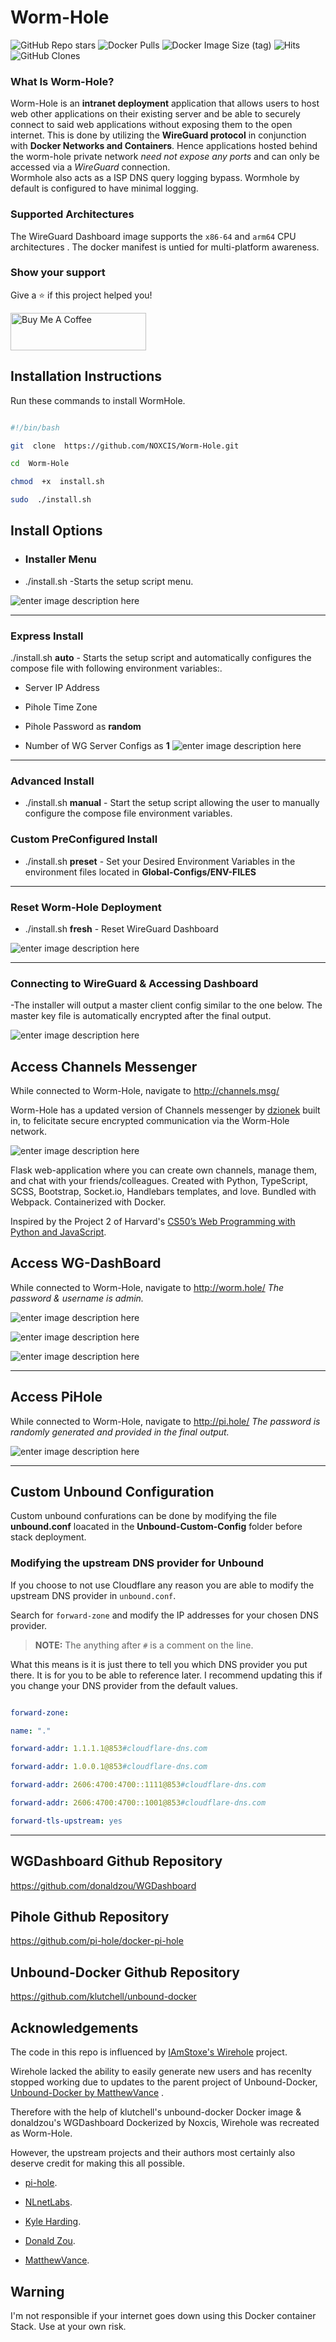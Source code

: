   

# Worm-Hole

![GitHub Repo stars](https://img.shields.io/github/stars/NOXCIS/Worm-Hole?style=social) ![Docker Pulls](https://img.shields.io/docker/pulls/noxcis/wg-dashboard.svg?style=flat&label=pulls&logo=docker) ![Docker Image Size (tag)](https://img.shields.io/docker/image-size/noxcis/wg-dashboard.svg?style=flat&label=image&logo=docker) ![Hits](https://hits.seeyoufarm.com/api/count/incr/badge.svg?url=https://github.com/NOXCIS/Worm-Hole&icon=github.svg&icon_color=%23FFFFFF&title=hits&edge_flat=false) ![GitHub Clones](https://img.shields.io/badge/dynamic/json?color=success&label=Clone&query=count&url=https://gist.githubusercontent.com/NOXCIS/a08fe945ac095cea4f3cc21178ee43fb/raw/clone.json&logo=github)

  



### What Is Worm-Hole?
Worm-Hole is an **intranet deployment** application that allows users to host web other applications on their existing server and be able to securely connect to said web applications without exposing them to the open internet. This is done by utilizing the **WireGuard protocol** in conjunction with **Docker Networks and Containers**. Hence applications hosted behind the worm-hole private network *need not expose any ports* and can only be accessed via a *WireGuard* connection.  
Wormhole also acts as a ISP DNS query logging bypass. Wormhole by default is configured to have minimal logging.

### Supported Architectures

  

The WireGuard Dashboard image supports the `x86-64` and `arm64` CPU architectures . The docker manifest is untied for multi-platform awareness.

  
  


  



  



  
  
  

### Show your support

  

Give a ⭐ if this project helped you!

  
  

<a  href="https://paypal.me/noxcisthedev?country.x=US&locale.x=en_US"  target="_blank"><img  src="https://i.imgur.com/6JvV0aR.png"  alt="Buy Me A Coffee"  style="height: 60px !important;width: 217px !important;"  ></a>

  

  
  
  
  

  

## Installation Instructions

  

Run these commands to install WormHole.

```bash

#!/bin/bash

git  clone  https://github.com/NOXCIS/Worm-Hole.git

cd  Worm-Hole

chmod  +x  install.sh

sudo  ./install.sh

```

## Install Options

-
  ### Installer Menu

- ./install.sh -Starts the setup script menu.

![enter image description here](https://i.imgur.com/498nQEx.png)

  
---

### Express Install

 ./install.sh **auto** - Starts the setup script and automatically configures the compose file with following environment variables:.

- Server IP Address

- Pihole Time Zone

- Pihole Password as **random**

- Number of WG Server Configs as **1**
![enter image description here](https://i.imgur.com/PxI8lVh.png)

---

### Advanced Install

  

- ./install.sh **manual** - Start the setup script allowing the user to manually configure the compose file environment variables.

### Custom PreConfigured Install

- ./install.sh **preset** - Set your Desired Environment Variables in the environment files located in **Global-Configs/ENV-FILES**

---

### Reset Worm-Hole Deployment

- ./install.sh **fresh** - Reset WireGuard Dashboard

![enter image description here](https://i.imgur.com/JYITQiu.png)

---




  
  
  

### Connecting to WireGuard & Accessing Dashboard

-The installer will output a master client config similar to the one below. The master key file is automatically encrypted after the final output. 

![enter image description here](https://i.imgur.com/yJk4Eeu.png)

## Access Channels Messenger
While connected to Worm-Hole, navigate to http://channels.msg/

Worm-Hole has a updated version of Channels messenger by [dzionek](https://github.com/dzionek) built in, to felicitate secure encrypted communication via the Worm-Hole network. 

![enter image description here](https://github.com/dzionek/channels/raw/master/readme_screenshots/screenshot-1.png)

Flask web-application where you can create own channels, manage them, and chat with your friends/colleagues.
Created with Python, TypeScript, SCSS, Bootstrap, Socket.io, Handlebars templates, and love. Bundled with Webpack.
Containerized with Docker.

Inspired by the Project 2 of Harvard's [CS50’s Web Programming with Python and JavaScript](https://cs50.harvard.edu/web/2018/).
  

  

## Access WG-DashBoard

While connected to Worm-Hole, navigate to http://worm.hole/
*The password & username is admin.*

![enter image description here](https://github.com/donaldzou/WGDashboard/raw/main/img/PWA.gif)

![enter image description here](https://github.com/donaldzou/WGDashboard/raw/main/img/HomePage.png)

  

![enter image description here](https://github.com/donaldzou/WGDashboard/raw/main/img/AddPeer.png)

---

  

## Access PiHole

While connected to Worm-Hole, navigate to http://pi.hole/
*The password is randomly generated and provided in the final output.*

![enter image description here](https://camo.githubusercontent.com/dea9baf54793ba7a4c38b5f36f624790116fa5d11f971efa0fd1f8fad98904e9/68747470733a2f2f692e696d6775722e636f6d2f686c484c3656412e706e67)

---

  ## Custom Unbound Configuration

  

Custom unbound confurations can be done by modifying the file **unbound.conf** loacated in the **Unbound-Custom-Config** folder before stack deployment.

### Modifying the upstream DNS provider for Unbound

If you choose to not use Cloudflare any reason you are able to modify the upstream DNS provider in `unbound.conf`.

  

Search for `forward-zone` and modify the IP addresses for your chosen DNS provider.

  

>**NOTE:** The anything after `#` is a comment on the line.

What this means is it is just there to tell you which DNS provider you put there. It is for you to be able to reference later. I recommend updating this if you change your DNS provider from the default values.

  
  

```yaml

forward-zone:

name: "."

forward-addr: 1.1.1.1@853#cloudflare-dns.com

forward-addr: 1.0.0.1@853#cloudflare-dns.com

forward-addr: 2606:4700:4700::1111@853#cloudflare-dns.com

forward-addr: 2606:4700:4700::1001@853#cloudflare-dns.com

forward-tls-upstream: yes

```

---


## WGDashboard Github Repository


https://github.com/donaldzou/WGDashboard


## Pihole Github Repository


https://github.com/pi-hole/docker-pi-hole


## Unbound-Docker Github Repository


https://github.com/klutchell/unbound-docker



## Acknowledgements


The code in this repo is influenced by [IAmStoxe's Wirehole](https://github.com/IAmStoxe/wirehole) project.



Wirehole lacked the ability to easily generate new users and has recenlty stopped working due to updates to the parent project of Unbound-Docker, [Unbound-Docker by MatthewVance](https://github.com/MatthewVance/unbound-docker) .



Therefore with the help of klutchell's unbound-docker Docker image & donaldzou's WGDashboard Dockerized by Noxcis, Wirehole was recreated as Worm-Hole.


However, the upstream projects and their authors most certainly also deserve credit for making this all possible.



- [pi-hole](https://github.com/pi-hole).

- [NLnetLabs](https://github.com/NLnetLabs).

- [Kyle Harding](https://github.com/klutchell).

- [Donald Zou](https://github.com/donaldzou).

- [MatthewVance](https://github.com/MatthewVance).


## Warning



I'm not responsible if your internet goes down using this Docker container Stack. Use at your own risk.